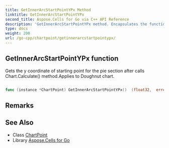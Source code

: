 ```yaml
---
title: GetInnerArcStartPointYPx Method 
linktitle: GetInnerArcStartPointYPx
second_title: Aspose.Cells for Go via C++ API Reference
description: 'GetInnerArcStartPointYPx method. Encapsulates the function that represents getinnerarcstartpointypx in Go.'
type: docs
weight: 200
url: /go-cpp/chartpoint/getinnerarcstartpointypx/
---
```


## GetInnerArcStartPointYPx function

Gets the y coordinate of starting point for the pie section after calls Chart.Calculate() method.Applies to Doughnut chart.

```go

func (instance *ChartPoint) GetInnerArcStartPointYPx()  (float32,  error) 

```

## Remarks


## See Also

* Class [ChartPoint](../)
* Library [Aspose.Cells for Go](../../)
